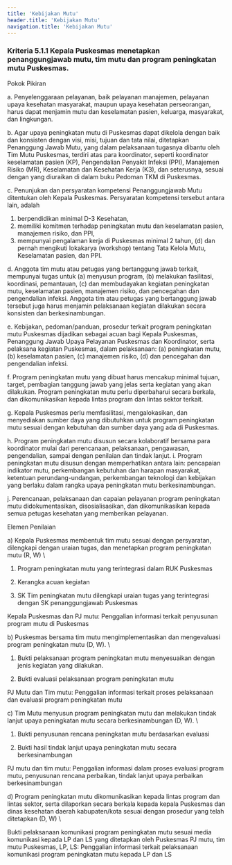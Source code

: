 ```yaml
---
title: 'Kebijakan Mutu'
header.title: 'Kebijakan Mutu'
navigation.title: 'Kebijakan Mutu'
---
```


### Kriteria 5.1.1 Kepala Puskesmas menetapkan penanggungjawab mutu, tim mutu dan program peningkatan mutu Puskesmas. 



Pokok Pikiran 

a. Penyelenggaraan pelayanan, baik pelayanan manajemen, pelayanan upaya kesehatan masyarakat, maupun upaya kesehatan perseorangan, harus dapat menjamin mutu dan keselamatan pasien, keluarga, masyarakat, dan lingkungan. 

b. Agar upaya peningkatan mutu di Puskesmas dapat dikelola dengan baik dan konsisten dengan visi, misi, tujuan dan tata nilai, ditetapkan Penanggung Jawab Mutu, yang dalam pelaksanaan tugasnya dibantu oleh  Tim Mutu Puskesmas, terdiri atas para koordinator, seperti 
koordinator keselamatan pasien (KP), 
Pengendalian Penyakit Infeksi (PPI), 
Manajemen Risiko (MR), 
Keselamatan dan Kesehatan Kerja (K3), dan seterusnya, 
sesuai  dengan  yang  diuraikan  di  dalam buku Pedoman TKM di Puskesmas. 

c. Penunjukan dan persyaratan kompetensi Penanggungjawab Mutu ditentukan oleh Kepala Puskesmas. 
Persyaratan kompetensi tersebut antara lain, adalah  
1. berpendidikan minimal D-3 Kesehatan, 
2. memiliki komitmen terhadap peningkatan mutu dan keselamatan pasien, manajemen risiko, dan PPI,  
3. mempunyai pengalaman kerja di Puskesmas minimal 2 tahun, (d) dan pernah mengikuti lokakarya (workshop) tentang Tata Kelola Mutu, Keselamatan pasien, dan PPI. 

d. Anggota tim mutu atau petugas yang bertanggung jawab terkait, mempunyai tugas untuk 
(a) menyusun program, 
(b) melakukan fasilitasi, koordinasi, pemantauan, 
(c) dan membudayakan kegiatan peningkatan mutu, keselamatan pasien, manajemen risiko, dan pencegahan dan pengendalian infeksi. 
Anggota tim atau petugas yang bertanggung jawab tersebut juga harus menjamin pelaksanaan kegiatan dilakukan secara konsisten dan berkesinambungan. 

e. Kebijakan, pedoman/panduan, prosedur terkait program peningkatan mutu Puskesmas dijadikan sebagai acuan bagi Kepala Puskesmas, Penanggung Jawab Upaya Pelayanan Puskesmas dan Koordinator, serta pelaksana kegiatan Puskesmas, dalam pelaksanaan: 
(a) peningkatan mutu, 
(b) keselamatan pasien, 
(c) manajemen risiko, 
(d) dan pencegahan dan pengendalian infeksi. 

f. Program peningkatan mutu yang dibuat harus mencakup minimal tujuan, target, pembagian tanggung jawab yang jelas serta kegiatan yang akan dilakukan. 
Program peningkatan mutu perlu diperbaharui secara berkala, dan dikomunikasikan kepada lintas program dan lintas sektor terkait. 

g. Kepala Puskesmas perlu memfasilitasi, mengalokasikan, dan menyediakan sumber daya yang dibutuhkan untuk program peningkatan mutu sesuai dengan kebutuhan dan sumber daya yang ada di Puskesmas. 

h. Program peningkatan mutu disusun secara kolaboratif bersama para koordinator mulai dari perencanaan, pelaksanaan, pengawasan, pengendalian, sampai dengan penilaian dan tindak lanjut. 
i. Program peningkatan mutu disusun dengan memperhatikan antara lain: pencapaian indikator mutu, perkembangan kebutuhan dan harapan masyarakat, ketentuan perundang-undangan, perkembangan teknologi dan kebijakan yang berlaku dalam rangka upaya peningkatan mutu berkesinambungan. 

j. Perencanaan, pelaksanaan dan capaian pelayanan program peningkatan mutu didokumentasikan, disosialisasikan, dan dikomunikasikan kepada semua petugas kesehatan yang memberikan pelayanan. 

Elemen Penilaian 




 a) Kepala Puskesmas membentuk tim mutu sesuai dengan persyaratan, dilengkapi dengan uraian tugas, dan menetapkan program peningkatan mutu (R, W) \




1. Program peningkatan mutu yang terintegrasi dalam RUK Puskesmas 

2. Kerangka acuan kegiatan 


3. SK Tim peningkatan mutu dilengkapi uraian tugas yang terintegrasi dengan SK penanggungjawab Puskesmas 
 
 
Kepala Puskesmas dan PJ mutu: Penggalian informasi terkait penyusunan program mutu di Puskesmas 




 b) Puskesmas bersama tim mutu mengimplementasikan dan mengevaluasi program peningkatan mutu (D, W).  \




1. Bukti pelaksanaan program peningkatan mutu menyesuaikan dengan jenis kegiatan yang dilakukan. 


2. Bukti evaluasi pelaksanaan program peningkatan mutu 
 
PJ Mutu dan Tim mutu: Penggalian informasi terkait proses pelaksanaan dan evaluasi program peningkatan mutu 




 c) Tim Mutu menyusun program peningkatan mutu dan melakukan tindak lanjut upaya peningkatan mutu secara berkesinambungan (D, W).  \




1. Bukti penyusunan rencana peningkatan mutu berdasarkan evaluasi 


2. Bukti hasil tindak lanjut upaya peningkatan mutu secara berkesinambungan 
 
PJ mutu dan tim mutu: Penggalian informasi dalam proses evaluasi program mutu, penyusunan rencana perbaikan, tindak lanjut upaya perbaikan berkesinambungan 




 d) Program peningkatan mutu dikomunikasikan kepada lintas program dan lintas sektor, serta dilaporkan secara berkala kepada kepala Puskesmas dan dinas kesehatan daerah kabupaten/kota sesuai dengan prosedur yang telah ditetapkan (D, W) \




Bukti pelaksanaan komunikasi program peningkatan mutu sesuai media komunikasi kepada LP dan LS yang ditetapkan oleh Puskesmas
PJ mutu, tim mutu Puskesmas, LP, LS: Penggalian informasi terkait pelaksanaan komunikasi program peningkatan mutu kepada LP dan LS 
 




